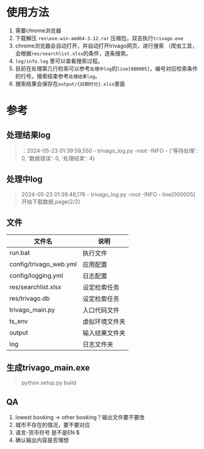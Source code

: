 # 使用方法
1. 需要chrome浏览器
2. 下载解压 `res\exe.win-amd64-3.12.rar` 压缩包，双击执行`trivago.exe`
3. chrome浏览器会自动打开，并自动打开trivago网页，进行搜索
   （爬虫工具，会根据`res/searchlist.xlsx`的条件，逐条搜索。
4. `log/info.log` 里可以查看搜索过程。
5. 目前在处理第几行检索可以参考`处理中log`的`line[000005]`，编号对应检索条件的行号。搜索结束参考`处理结果log`。
6. 搜索结果会保存在`output/{日期时分}.xlsx`里面


# 参考
## 处理结果log
> ：2024-05-23 01:39:59,550 - trivago_log.py -root -INFO - {'等待处理': 0, '数据错误': 0, '处理结束': 4}
## 处理中log
> 2024-05-23 01:39:48,176 - trivago_log.py -root -INFO - line[000005] 开始下载数据,page(2/2)
## 文件
|  文件名   | 说明     |
|  ----  | ----  |
| run.bat   | 执行文件   |
| config/trivago_web.yml | 应用配置 |
| config/logging.yml | 日志配置 |
| res/searchlist.xlsx | 设定检索任务 |
| res/trivago.db | 设定检索任务 |
| trivago_main.py | 入口代码文件 |
| ts_env | 虚拟环境文件夹 |
| output | 输入结果文件夹 |
| log | 日志文件夹 |


## 生成trivago_main.exe
> python setup.py build


## QA
1. lowest booking → other booking？输出文件要不要改
2. 城市不存在的情况，要不要对应
3. 语言-货币符号 是不是EN·$
4. 确认输出内容是否理想
